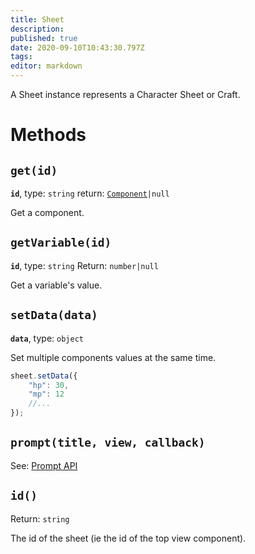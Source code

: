 ```yaml
---
title: Sheet
description: 
published: true
date: 2020-09-10T10:43:30.797Z
tags: 
editor: markdown
---
```


A Sheet instance represents a Character Sheet or Craft.

# Methods

## `get(id)`
**`id`**, type: `string`
return: [`Component`](/system-builder/scripting/component)`|null`

Get a component.

## `getVariable(id)`
**`id`**, type: `string`
Return: `number|null`

Get a variable's value.

## `setData(data)`
**`data`**, type: `object`

Set multiple components values at the same time.
```javascript
sheet.setData({
    "hp": 30,
    "mp": 12
    //...
});
```

## `prompt(title, view, callback)`
See: [Prompt API](/en/system-builder/scripting/prompt)

## `id()`
Return: `string`

The id of the sheet (ie the id of the top view component).